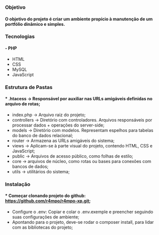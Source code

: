 ### Objetivo

#### O objetivo do projeto é criar um ambiente propício à manutenção de um portfólio dinâmico e simples.

### **Tecnologias**

#### - PHP
- HTML
- CSS
- MySQL
- JavaScript

### **Estrutura de Pastas**

#### * .htacess -> Responsável por auxiliar nas URLs amigáveis definidas no arquivo de rotas;
* index.php -> Arquivo raiz do projeto;
* controllers -> Diretório com controladores. Arquivos responsáveis por processar dados + operações do server-side;
* models -> Diretório com modelos. Representam espelhos para tabelas do banco de dados relacional;
* router -> Armazena as URLs amigáveis do sistema;
* views -> Aplicam-se à parte visual do projeto, contendo HTML, CSS e JavaScript;
* public -> Arquivos de acesso público, como folhas de estilo;
* core -> arquivos de núcleo, como rotas ou bases para conexões com bancos de dados;
* utils -> utilitários do sistema;

### Instalação

#### * Começar clonando projeto do github: https://github.com/r4mpo/r4mpo-xp.git;

* Configure o .env: Copiar e colar o .env.exemple e preencher seguindo suas configurações de ambiente;
* Apontando para o projeto, deve-se rodar o composer install, para lidar com as bibliotecas do projeto;
